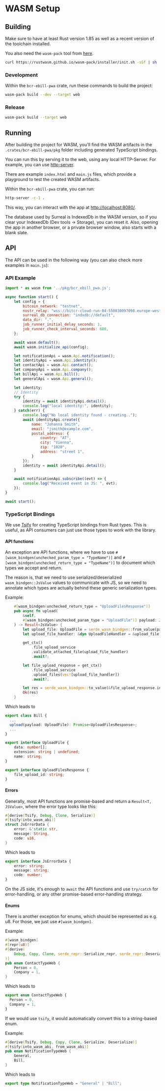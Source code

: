 # WASM Setup

## Building

Make sure to have at least Rust version 1.85 as well as a recent version of the toolchain installed.

You also need the `wasm-pack` tool from [here](https://rustwasm.github.io/wasm-pack/installer/).

```bash
curl https://rustwasm.github.io/wasm-pack/installer/init.sh -sSf | sh
```

### Development

Within the `bcr-ebill-pwa` crate, run these commands to build the project:

```bash
wasm-pack build --dev --target web
```

### Release

```bash
wasm-pack build --target web
```

## Running

After building the project for WASM, you'll find the WASM artifacts in the `.crates/bcr-ebill-pwa/pkg` folder including generated TypeScript bindings.

You can run this by serving it to the web, using any local HTTP-Server. For example, you can use [http-server](https://www.npmjs.com/package/http-server).

There are example `index.html` and `main.js` files, which provide a playground to test the created WASM artifacts.

Within the `bcr-ebill-pwa` crate, you can run:

```bash
http-server -c-1 .
```

This way, you can interact with the app at [http://localhost:8080/](http://localhost:8080/).

The database used by Surreal is IndexedDb in the WASM version, so if you clear your IndexedDb (Dev tools -> Storage), you can reset it.
Also, opening the app in another browser, or a private browser window, also starts with a blank slate.

## API

The API can be used in the following way (you can also check more examples in `main.js`):

### API Example

```javascript
import * as wasm from '../pkg/bcr_ebill_pwa.js';

async function start() {
    let config = {
        bitcoin_network: "testnet",
        nostr_relay: "wss://bitcr-cloud-run-04-550030097098.europe-west1.run.app",
        surreal_db_connection: "indxdb://default",
        data_dir: ".",
        job_runner_initial_delay_seconds: 1,
        job_runner_check_interval_seconds: 600,
    };

    await wasm.default();
    await wasm.initialize_api(config);

    let notificationApi = wasm.Api.notification();
    let identityApi = wasm.Api.identity();
    let contactApi = wasm.Api.contact();
    let companyApi = wasm.Api.company();
    let billApi = wasm.Api.bill();
    let generalApi = wasm.Api.general();

    let identity;
    // Identity
    try {
        identity = await identityApi.detail();
        console.log("local identity:", identity);
    } catch(err) {
        console.log("No local identity found - creating..");
        await identityApi.create({
            name: "Johanna Smith",
            email: "jsmith@example.com",
            postal_address: {
                country: "AT",
                city: "Vienna",
                zip: "1020",
                address: "street 1",
            }
        });
        identity = await identityApi.detail();
    }

    await notificationApi.subscribe((evt) => {
        console.log("Received event in JS: ", evt);
    });
}

await start();
```

### TypeScript Bindings

We use [Tsify](https://github.com/madonoharu/tsify) for creating TypeScript bindings from Rust types. 
This is useful, as API consumers can just use those types to work with the library.

#### API functions

An exception are API functions, where we have to use `#[wasm_bindgen(unchecked_param_type = "TypeName")]`
and `#[wasm_bindgen(unchecked_return_type = "TypeName")]` to document which types we accept and return.

The reason is, that we need to use serialized/deserialized `wasm_bindgen::JsValue` values to communicate with JS,
so we need to annotate which types are actually behind these generic serialization types.


Example:

```rust
    #[wasm_bindgen(unchecked_return_type = "UploadFilesResponse")]
    pub async fn upload(
        &self,
        #[wasm_bindgen(unchecked_param_type = "UploadFile")] payload: JsValue,
    ) -> Result<JsValue> {
        let upload_file: UploadFile = serde_wasm_bindgen::from_value(payload)?;
        let upload_file_handler: &dyn UploadFileHandler = &upload_file as &dyn UploadFileHandler;

        get_ctx()
            .file_upload_service
            .validate_attached_file(upload_file_handler)
            .await?;

        let file_upload_response = get_ctx()
            .file_upload_service
            .upload_files(vec![upload_file_handler])
            .await?;

        let res = serde_wasm_bindgen::to_value(&file_upload_response.into_web())?;
        Ok(res)
    }

```

Which leads to

```typescript
export class Bill {
  ...
  upload(payload: UploadFile): Promise<UploadFilesResponse>;
  ...
}

export interface UploadFile {
    data: number[];
    extension: string | undefined;
    name: string;
}

export interface UploadFilesResponse {
    file_upload_id: string;
}
```

#### Errors

Generally, most API functions are promise-based and return a `Result<T, JSValue>`, where the error type looks like this:

```rust
#[derive(Tsify, Debug, Clone, Serialize)]
#[tsify(into_wasm_abi)]
struct JsErrorData {
    error: &'static str,
    message: String,
    code: u16,
}
```

Which leads to

```typescript
export interface JsErrorData {
    error: string;
    message: string;
    code: number;
}
```

On the JS side, it's enough to `await` the API functions and use `try/catch` for error-handling, or any other
promise-based error-handling strategy.


#### Enums

There is another exception for enums, which should be represented as e.g. u8. For those, we just use `#[wasm_bindgen]`.

Example:

```rust
#[wasm_bindgen]
#[repr(u8)]
#[derive(
    Debug, Copy, Clone, serde_repr::Serialize_repr, serde_repr::Deserialize_repr, PartialEq, Eq,
)]
pub enum ContactTypeWeb {
    Person = 0,
    Company = 1,
}
```

Which leads to

```typescript
export enum ContactTypeWeb {
  Person = 0,
  Company = 1,
}
```

If we would use `tsify`, it would automatically convert this to a string-based enum.

Example:

```rust
#[derive(Tsify, Debug, Copy, Clone, Serialize, Deserialize)]
#[tsify(into_wasm_abi, from_wasm_abi)]
pub enum NotificationTypeWeb {
    General,
    Bill,
}
```

Which leads to

```typescript
export type NotificationTypeWeb = "General" | "Bill";
```

